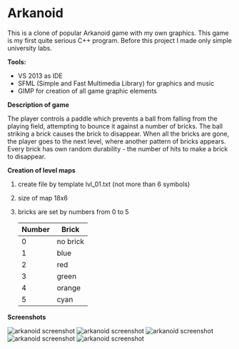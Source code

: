 # Arkanoid
This is a clone of popular Arkanoid game with my own graphics. This game is my first quite serious C++ program. Before this project I made only simple university labs.

**Tools:**
- VS 2013 as IDE
- SFML (Simple and Fast Multimedia Library) for graphics and music
- GIMP for creation of all game graphic elements

**Description of game**

The player controls a paddle which prevents a ball from falling from the playing field, attempting to bounce it against a number of bricks. The ball striking a brick causes the brick to disappear. When all the bricks are gone, the player goes to the next level, where another pattern of bricks appears. Every brick has own random durability - the number of hits to make a brick to disappear.

**Creation of level maps**
1. create file by template lvl_01.txt (not more than 6 symbols)
2. size of map 18x6
3. bricks are set by numbers from 0 to 5

    | Number | Brick |
    | ------ | ------ |
    | 0 | no brick |
    | 1 | blue |
    | 2 | red |
    | 3 | green |
    | 4 | orange |
    | 5 | cyan |

**Screenshots**

![arkanoid screenshot](https://cldup.com/70Myv67JSh.png)
![arkanoid screenshot](https://cldup.com/4X89To6c7e.png)
![arkanoid screenshot](https://cldup.com/n1tr09CgDU.png)
![arkanoid screenshot](https://cldup.com/ghR5LMvK5X.png)
![arkanoid screenshot](https://cldup.com/tgxTr8jYXT.png)